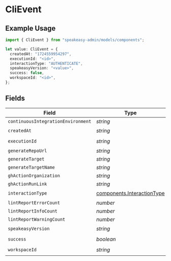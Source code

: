 # CliEvent

## Example Usage

```typescript
import { CliEvent } from "speakeasy-admin/models/components";

let value: CliEvent = {
  createdAt: "1724559954297",
  executionId: "<id>",
  interactionType: "AUTHENTICATE",
  speakeasyVersion: "<value>",
  success: false,
  workspaceId: "<id>",
};
```

## Fields

| Field                                                                    | Type                                                                     | Required                                                                 | Description                                                              |
| ------------------------------------------------------------------------ | ------------------------------------------------------------------------ | ------------------------------------------------------------------------ | ------------------------------------------------------------------------ |
| `continuousIntegrationEnvironment`                                       | *string*                                                                 | :heavy_minus_sign:                                                       | N/A                                                                      |
| `createdAt`                                                              | *string*                                                                 | :heavy_check_mark:                                                       | N/A                                                                      |
| `executionId`                                                            | *string*                                                                 | :heavy_check_mark:                                                       | N/A                                                                      |
| `generateRepoUrl`                                                        | *string*                                                                 | :heavy_minus_sign:                                                       | N/A                                                                      |
| `generateTarget`                                                         | *string*                                                                 | :heavy_minus_sign:                                                       | N/A                                                                      |
| `generateTargetName`                                                     | *string*                                                                 | :heavy_minus_sign:                                                       | N/A                                                                      |
| `ghActionOrganization`                                                   | *string*                                                                 | :heavy_minus_sign:                                                       | N/A                                                                      |
| `ghActionRunLink`                                                        | *string*                                                                 | :heavy_minus_sign:                                                       | N/A                                                                      |
| `interactionType`                                                        | [components.InteractionType](../../models/components/interactiontype.md) | :heavy_check_mark:                                                       | N/A                                                                      |
| `lintReportErrorCount`                                                   | *number*                                                                 | :heavy_minus_sign:                                                       | N/A                                                                      |
| `lintReportInfoCount`                                                    | *number*                                                                 | :heavy_minus_sign:                                                       | N/A                                                                      |
| `lintReportWarningCount`                                                 | *number*                                                                 | :heavy_minus_sign:                                                       | N/A                                                                      |
| `speakeasyVersion`                                                       | *string*                                                                 | :heavy_check_mark:                                                       | N/A                                                                      |
| `success`                                                                | *boolean*                                                                | :heavy_check_mark:                                                       | N/A                                                                      |
| `workspaceId`                                                            | *string*                                                                 | :heavy_check_mark:                                                       | N/A                                                                      |